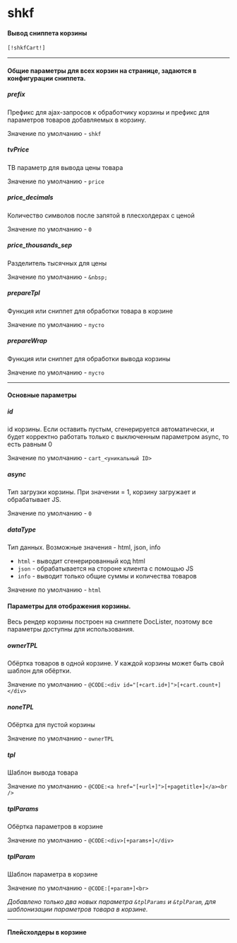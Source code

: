 # shkf

#### Вывод сниппета корзины
```html
[!shkfCart!]
```
-----

#### Общие параметры для всех корзин на странице, задаются в конфигурации сниппета.
##### prefix
Префикс для ajax-запросов к обработчику корзины и префикс для параметров товаров добавляемых в корзину.

Значение по умолчанию - ```shkf```

##### tvPrice
ТВ параметр для вывода цены товара

Значение по умолчанию - ```price```

##### price_decimals
Количество символов после запятой в плесхолдерах с ценой

Значение по умолчанию - ```0```

##### price_thousands_sep
Разделитель тысячных для цены

Значение по умолчанию - ```&nbsp;```

##### prepareTpl
Функция или сниппет для обработки товара в корзине

Значение по умолчанию - ```пусто```

##### prepareWrap
Функция или сниппет для обработки вывода корзины

Значение по умолчанию - ```пусто```

----

#### Основные параметры
##### id
id корзины. Если оставить пустым, сгенерируется автоматически, и будет корректно работать только с выключенным параметром async, то есть равным 0

Значение по умолчанию - ```cart_<уникальный ID>```

##### async
Тип загрузки корзины. При значении = 1, корзину загружает и обрабатывает JS.

Значение по умолчанию - ```0```

##### dataType
Тип данных.
Возможные значения - html, json, info
- ```html``` - выводит сгенерированный код html
- ```json``` - обрабатывается на стороне клиента с помощью JS
- ```info``` - выводит только общие суммы и количества товаров

Значение по умолчанию - ```html```

#### Параметры для отображения корзины.
Весь рендер корзины построен на сниппете DocLister, поэтому все параметры доступны для использования.

##### ownerTPL
Обёртка товаров в одной корзине. У каждой корзины может быть свой шаблон для обёртки.

Значение по умолчанию - ```@CODE:<div id="[+cart.id+]">[+cart.count+]</div>```

##### noneTPL
Обёртка для пустой корзины

Значение по умолчанию - ```ownerTPL```

##### tpl
Шаблон вывода товара

Значение по умолчанию - ```@CODE:<a href="[+url+]">[+pagetitle+]</a><br />```

##### tplParams
Обёртка параметров в корзине

Значение по умолчанию - ```@CODE:<div>[+params+]</div>```

##### tplParam
Шаблон параметра в корзине

Значение по умолчанию - ```@CODE:[+param+]<br>```

_Добавлено только два новых параметра ```&tplParams``` и ```&tplParam```, для шаблонизации параметров товара в корзине._

-----
#### Плейсхолдеры в корзине



